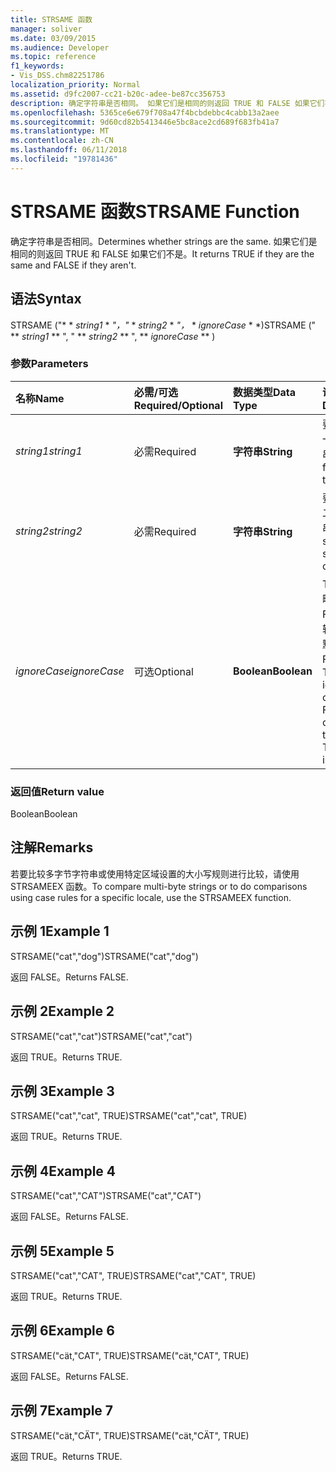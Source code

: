 ```yaml
---
title: STRSAME 函数
manager: soliver
ms.date: 03/09/2015
ms.audience: Developer
ms.topic: reference
f1_keywords:
- Vis_DSS.chm82251786
localization_priority: Normal
ms.assetid: d9fc2007-cc21-b20c-adee-be87cc356753
description: 确定字符串是否相同。 如果它们是相同的则返回 TRUE 和 FALSE 如果它们不是。
ms.openlocfilehash: 5365ce6e679f708a47f4bcbdebbc4cabb13a2aee
ms.sourcegitcommit: 9d60cd82b5413446e5bc8ace2cd689f683fb41a7
ms.translationtype: MT
ms.contentlocale: zh-CN
ms.lasthandoff: 06/11/2018
ms.locfileid: "19781436"
---
```

# <a name="strsame-function"></a><span data-ttu-id="3bd03-104">STRSAME 函数</span><span class="sxs-lookup"><span data-stu-id="3bd03-104">STRSAME Function</span></span>

<span data-ttu-id="3bd03-105">确定字符串是否相同。</span><span class="sxs-lookup"><span data-stu-id="3bd03-105">Determines whether strings are the same.</span></span> <span data-ttu-id="3bd03-106">如果它们是相同的则返回 TRUE 和 FALSE 如果它们不是。</span><span class="sxs-lookup"><span data-stu-id="3bd03-106">It returns TRUE if they are the same and FALSE if they aren't.</span></span> 
  
## <a name="syntax"></a><span data-ttu-id="3bd03-107">语法</span><span class="sxs-lookup"><span data-stu-id="3bd03-107">Syntax</span></span>

<span data-ttu-id="3bd03-108">STRSAME ("* * *string1* * *"，"* * *string2* * *"，* * *ignoreCase* * *)</span><span class="sxs-lookup"><span data-stu-id="3bd03-108">STRSAME (" ** *string1* ** ", " ** *string2* ** ", ** *ignoreCase* ** )</span></span> 
  
### <a name="parameters"></a><span data-ttu-id="3bd03-109">参数</span><span class="sxs-lookup"><span data-stu-id="3bd03-109">Parameters</span></span>

|<span data-ttu-id="3bd03-110">**名称**</span><span class="sxs-lookup"><span data-stu-id="3bd03-110">**Name**</span></span>|<span data-ttu-id="3bd03-111">**必需/可选**</span><span class="sxs-lookup"><span data-stu-id="3bd03-111">**Required/Optional**</span></span>|<span data-ttu-id="3bd03-112">**数据类型**</span><span class="sxs-lookup"><span data-stu-id="3bd03-112">**Data Type**</span></span>|<span data-ttu-id="3bd03-113">**说明**</span><span class="sxs-lookup"><span data-stu-id="3bd03-113">**Description**</span></span>|
|:-----|:-----|:-----|:-----|
| <span data-ttu-id="3bd03-114">_string1_</span><span class="sxs-lookup"><span data-stu-id="3bd03-114">_string1_</span></span> <br/> |<span data-ttu-id="3bd03-115">必需</span><span class="sxs-lookup"><span data-stu-id="3bd03-115">Required</span></span>  <br/> |<span data-ttu-id="3bd03-116">**字符串**</span><span class="sxs-lookup"><span data-stu-id="3bd03-116">**String**</span></span> <br/> |<span data-ttu-id="3bd03-117">要比较的第一个字符串。</span><span class="sxs-lookup"><span data-stu-id="3bd03-117">The first string to compare.</span></span>  <br/> |
| <span data-ttu-id="3bd03-118">_string2_</span><span class="sxs-lookup"><span data-stu-id="3bd03-118">_string2_</span></span> <br/> |<span data-ttu-id="3bd03-119">必需</span><span class="sxs-lookup"><span data-stu-id="3bd03-119">Required</span></span>  <br/> |<span data-ttu-id="3bd03-120">**字符串**</span><span class="sxs-lookup"><span data-stu-id="3bd03-120">**String**</span></span> <br/> |<span data-ttu-id="3bd03-121">要比较的第二个字符串。</span><span class="sxs-lookup"><span data-stu-id="3bd03-121">The second string to compare.</span></span>  <br/> |
| <span data-ttu-id="3bd03-122">_ignoreCase_</span><span class="sxs-lookup"><span data-stu-id="3bd03-122">_ignoreCase_</span></span> <br/> |<span data-ttu-id="3bd03-123">可选</span><span class="sxs-lookup"><span data-stu-id="3bd03-123">Optional</span></span>  <br/> |<span data-ttu-id="3bd03-124">**Boolean**</span><span class="sxs-lookup"><span data-stu-id="3bd03-124">**Boolean**</span></span> <br/> |<span data-ttu-id="3bd03-p103">TRUE 为忽略大小写，FALSE 为比较大小写。默认值为 FALSE。</span><span class="sxs-lookup"><span data-stu-id="3bd03-p103">TRUE to ignore the case and FALSE to compare the case. The default is FALSE.</span></span>  <br/> |
   
### <a name="return-value"></a><span data-ttu-id="3bd03-127">返回值</span><span class="sxs-lookup"><span data-stu-id="3bd03-127">Return value</span></span>

<span data-ttu-id="3bd03-128">Boolean</span><span class="sxs-lookup"><span data-stu-id="3bd03-128">Boolean</span></span>
  
## <a name="remarks"></a><span data-ttu-id="3bd03-129">注解</span><span class="sxs-lookup"><span data-stu-id="3bd03-129">Remarks</span></span>

<span data-ttu-id="3bd03-130">若要比较多字节字符串或使用特定区域设置的大小写规则进行比较，请使用 STRSAMEEX 函数。</span><span class="sxs-lookup"><span data-stu-id="3bd03-130">To compare multi-byte strings or to do comparisons using case rules for a specific locale, use the STRSAMEEX function.</span></span>
  
## <a name="example-1"></a><span data-ttu-id="3bd03-131">示例 1</span><span class="sxs-lookup"><span data-stu-id="3bd03-131">Example 1</span></span>

<span data-ttu-id="3bd03-132">STRSAME("cat","dog")</span><span class="sxs-lookup"><span data-stu-id="3bd03-132">STRSAME("cat","dog")</span></span>
  
<span data-ttu-id="3bd03-133">返回 FALSE。</span><span class="sxs-lookup"><span data-stu-id="3bd03-133">Returns FALSE.</span></span>
  
## <a name="example-2"></a><span data-ttu-id="3bd03-134">示例 2</span><span class="sxs-lookup"><span data-stu-id="3bd03-134">Example 2</span></span>

<span data-ttu-id="3bd03-135">STRSAME("cat","cat")</span><span class="sxs-lookup"><span data-stu-id="3bd03-135">STRSAME("cat","cat")</span></span>
  
<span data-ttu-id="3bd03-136">返回 TRUE。</span><span class="sxs-lookup"><span data-stu-id="3bd03-136">Returns TRUE.</span></span>
  
## <a name="example-3"></a><span data-ttu-id="3bd03-137">示例 3</span><span class="sxs-lookup"><span data-stu-id="3bd03-137">Example 3</span></span>

<span data-ttu-id="3bd03-138">STRSAME("cat","cat", TRUE)</span><span class="sxs-lookup"><span data-stu-id="3bd03-138">STRSAME("cat","cat", TRUE)</span></span>
  
<span data-ttu-id="3bd03-139">返回 TRUE。</span><span class="sxs-lookup"><span data-stu-id="3bd03-139">Returns TRUE.</span></span>
  
## <a name="example-4"></a><span data-ttu-id="3bd03-140">示例 4</span><span class="sxs-lookup"><span data-stu-id="3bd03-140">Example 4</span></span>

<span data-ttu-id="3bd03-141">STRSAME("cat","CAT")</span><span class="sxs-lookup"><span data-stu-id="3bd03-141">STRSAME("cat","CAT")</span></span>
  
<span data-ttu-id="3bd03-142">返回 FALSE。</span><span class="sxs-lookup"><span data-stu-id="3bd03-142">Returns FALSE.</span></span>
  
## <a name="example-5"></a><span data-ttu-id="3bd03-143">示例 5</span><span class="sxs-lookup"><span data-stu-id="3bd03-143">Example 5</span></span>

<span data-ttu-id="3bd03-144">STRSAME("cat","CAT", TRUE)</span><span class="sxs-lookup"><span data-stu-id="3bd03-144">STRSAME("cat","CAT", TRUE)</span></span>
  
<span data-ttu-id="3bd03-145">返回 TRUE。</span><span class="sxs-lookup"><span data-stu-id="3bd03-145">Returns TRUE.</span></span>
  
## <a name="example-6"></a><span data-ttu-id="3bd03-146">示例 6</span><span class="sxs-lookup"><span data-stu-id="3bd03-146">Example 6</span></span>

<span data-ttu-id="3bd03-147">STRSAME("cät,"CAT", TRUE)</span><span class="sxs-lookup"><span data-stu-id="3bd03-147">STRSAME("cät,"CAT", TRUE)</span></span>
  
<span data-ttu-id="3bd03-148">返回 FALSE。</span><span class="sxs-lookup"><span data-stu-id="3bd03-148">Returns FALSE.</span></span>
  
## <a name="example-7"></a><span data-ttu-id="3bd03-149">示例 7</span><span class="sxs-lookup"><span data-stu-id="3bd03-149">Example 7</span></span>

<span data-ttu-id="3bd03-150">STRSAME("cät,"CÄT", TRUE)</span><span class="sxs-lookup"><span data-stu-id="3bd03-150">STRSAME("cät,"CÄT", TRUE)</span></span>
  
<span data-ttu-id="3bd03-151">返回 TRUE。</span><span class="sxs-lookup"><span data-stu-id="3bd03-151">Returns TRUE.</span></span>
  

